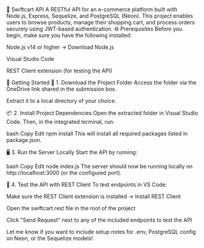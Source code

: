 🛒 Swiftcart API
A RESTful API for an e-commerce platform built with Node.js, Express, Sequelize, and PostgreSQL (Neon). This project enables users to browse products, manage their shopping cart, and process orders securely using JWT-based authentication.
⚙️ Prerequisites
Before you begin, make sure you have the following installed:

Node.js v14 or higher → Download Node.js

Visual Studio Code

REST Client extension (for testing the API)

🚀 Getting Started
📁 1. Download the Project Folder
Access the folder via the OneDrive link shared in the submission box.

Extract it to a local directory of your choice.

📦 2. Install Project Dependencies
Open the extracted folder in Visual Studio Code. Then, in the integrated terminal, run:

bash
Copy
Edit
npm install
This will install all required packages listed in package.json.

🖥️ 3. Run the Server Locally
Start the API by running:

bash
Copy
Edit
node index.js
The server should now be running locally on http://localhost:3000 (or the configured port).

🧪 4. Test the API with REST Client
To test endpoints in VS Code:

Make sure the REST Client extension is installed
→ Install REST Client

Open the swiftcart.rest file in the root of the project

Click "Send Request" next to any of the included endpoints to test the API

Let me know if you want to include setup notes for .env, PostgreSQL config on Neon, or the Sequelize models!
